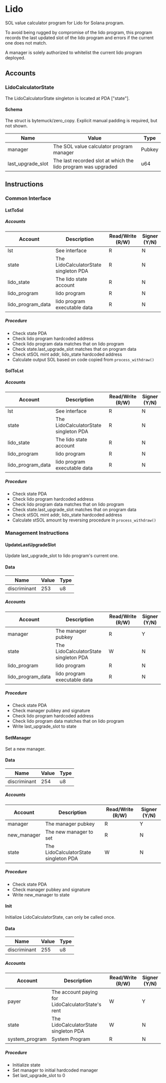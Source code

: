 # Lido

SOL value calculator program for Lido for Solana program.

To avoid being rugged by compromise of the lido program, this program records the last updated slot of the lido program and errors if the current one does not match.

A manager is solely authorized to whitelist the current lido program deployed.

## Accounts

### LidoCalculatorState

The LidoCalculatorState singleton is located at PDA ["state"].

#### Schema

The struct is bytemuck/zero_copy. Explicit manual padding is required, but not shown.

| Name              | Value                                                         | Type   |
| ----------------- | ------------------------------------------------------------- | ------ |
| manager           | The SOL value calculator program manager                      | Pubkey |
| last_upgrade_slot | The last recorded slot at which the lido program was upgraded | u64    |

## Instructions

### Common Interface

#### LstToSol

##### Accounts

| Account           | Description                           | Read/Write (R/W) | Signer (Y/N) |
| ----------------- | ------------------------------------- | ---------------- | ------------ |
| lst               | See interface                         | R                | N            |
| state             | The LidoCalculatorState singleton PDA | R                | N            |
| lido_state        | The lido state account                | R                | N            |
| lido_program      | lido program                          | R                | N            |
| lido_program_data | lido program executable data          | R                | N            |

##### Procedure

- Check state PDA
- Check lido program hardcoded address
- Check lido program data matches that on lido program
- Check state.last_upgrade_slot matches that on program data
- Check stSOL mint addr, lido_state hardcoded address
- Calculate output SOL based on code copied from `process_withdraw()`

#### SolToLst

##### Accounts

| Account           | Description                           | Read/Write (R/W) | Signer (Y/N) |
| ----------------- | ------------------------------------- | ---------------- | ------------ |
| lst               | See interface                         | R                | N            |
| state             | The LidoCalculatorState singleton PDA | R                | N            |
| lido_state        | The lido state account                | R                | N            |
| lido_program      | lido program                          | R                | N            |
| lido_program_data | lido program executable data          | R                | N            |

##### Procedure

- Check state PDA
- Check lido program hardcoded address
- Check lido program data matches that on lido program
- Check state.last_upgrade_slot matches that on program data
- Check stSOL mint addr, lido_state hardcoded address
- Calculate stSOL amount by reversing procedure in `process_withdraw()`

### Management Instructions

#### UpdateLastUpgradeSlot

Update last_upgrade_slot to lido program's current one.

#### Data

| Name         | Value | Type |
| ------------ | ----- | ---- |
| discriminant | 253   | u8   |

##### Accounts

| Account           | Description                           | Read/Write (R/W) | Signer (Y/N) |
| ----------------- | ------------------------------------- | ---------------- | ------------ |
| manager           | The manager pubkey                    | R                | Y            |
| state             | The LidoCalculatorState singleton PDA | W                | N            |
| lido_program      | lido program                          | R                | N            |
| lido_program_data | lido program executable data          | R                | N            |

##### Procedure

- Check state PDA
- Check manager pubkey and signature
- Check lido program hardcoded address
- Check lido program data matches that on lido program
- Write last_upgrade_slot to state

#### SetManager

Set a new manager.

#### Data

| Name         | Value | Type |
| ------------ | ----- | ---- |
| discriminant | 254   | u8   |

##### Accounts

| Account     | Description                           | Read/Write (R/W) | Signer (Y/N) |
| ----------- | ------------------------------------- | ---------------- | ------------ |
| manager     | The manager pubkey                    | R                | Y            |
| new_manager | The new manager to set                | R                | N            |
| state       | The LidoCalculatorState singleton PDA | W                | N            |

##### Procedure

- Check state PDA
- Check manager pubkey and signature
- Write new_manager to state

#### Init

Initialize LidoCalculatorState, can only be called once.

#### Data

| Name         | Value | Type |
| ------------ | ----- | ---- |
| discriminant | 255   | u8   |

##### Accounts

| Account        | Description                                       | Read/Write (R/W) | Signer (Y/N) |
| -------------- | ------------------------------------------------- | ---------------- | ------------ |
| payer          | The account paying for LidoCalculatorState's rent | W                | Y            |
| state          | The LidoCalculatorState singleton PDA             | W                | N            |
| system_program | System Program                                    | R                | N            |

##### Procedure

- Initialize state
- Set manager to initial hardcoded manager
- Set last_upgrade_slot to 0
